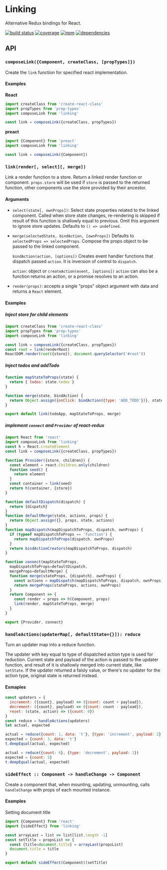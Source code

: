 # Linking

Alternative Redux bindings for React.

[![build status](https://travis-ci.org/dk00/linking.svg)](https://travis-ci.org/dk00/linking)
[![coverage](https://codecov.io/gh/dk00/linking/branch/master/graph/badge.svg)](https://codecov.io/gh/dk00/linking)
[![npm](https://img.shields.io/npm/v/linking.svg)](https://www.npmjs.com/package/linking)
[![dependencies](https://david-dm.org/dk00/linking/status.svg)](https://david-dm.org/dk00/linking)

## API

### `composeLink({Component, createClass, [propTypes]})`

Create the `link` function for specified react implementation.

#### Examples

**React**

```js
import createClass from 'create-react-class'
import propTypes from 'prop-types'
import composeLink from 'linking'

const link = composeLink({createClass, propTypes})
```

**preact**

```js
import {Component} from 'preact'
import composeLink from 'linking'

const link = composeLink({Component})
```

### `link(render[, select][, merge])`

Link a render function to a store. Return a linked render function or component.
`props.store` will be used if `store` is passed to the returned function, other components use the store provided by their ancestor.

#### Arguments

- `select(state[, ownProps])`: Select state properties related to the linked component.
  Called when store state changes, re-rendering is skipped if result of this function is shallowly equal to previous.
  Omit this argument to ignore store updates.
  Defaults to `() => undefined`.

- `merge(selectedState, bindAction, [ownProps])`
  Defaults to `selectedProps => selectedProps`.
  Compose the props object to be passed to the linked component.

  `bindAction(action, [options])`
  Creates event handler functions that dispatch passed `action`. It is inversion of control to `dispatch`.

  `action`: object or `createAction(event, [options])`
  `action` can also be a function returns an action, or a promise resolves to an action.

- `render(props)`: accepts a single "props" object argument with data and returns a `React` element.

#### Examples

##### Inject store for child elements

```js
import createClass from 'create-react-class'
import propTypes from 'prop-types'
import composeLink from 'linking'

const link = composeLink({createClass, propTypes})
const root = link(renderRoot)
ReactDOM.render(root({store}), document.querySelector('#root'))
```

##### Inject todos and addTodo

```js
function mapStateToProps(state) {
  return { todos: state.todos }
}

function merge(state, bindAction) {
  return Object.assign({onClick: bindAction({type: 'ADD_TODO'})}, state)
}

export default link(todoApp, mapStateToProps, merge)
```

##### implement `connect` and `Provider` of react-redux

```js
import React from 'react'
import composeLink from 'linking'
const h = React.createElement
const link = composeLink({createClass, propTypes})

function Provider({store, children}) {
  const element = react.Children.only(children)
  function seed() {
    return element
  }
  const container = link(seed)
  return h(container, {store})
}

function defaultDispatch(dispatch) {
  return {dispatch}
}
function defaultMerge(state, actions, props) {
  return Object.assign({}, props, state, actions)
}
function mapDispatch(mapDispatchToProps, dispatch, ownProps) {
  if (typeof mapDispatchToProps == 'function') {
    return mapDispatchToProps(dispatch, ownProps)
  }
  return bindActionCreators(mapDispatchToProps, dispatch)
}

function connect(mapStateToProps,
  mapDispatchToProps=defaultDispatch,
  mergeProps=defaultMerge) {
  function merge(stateProps, {dispatch}, ownProps) {
    const actions = mapDispatch(mapDispatchToProps, dispatch, ownProps)
    return mergeProps(stateProps, actions, ownProps)
  }
  return Component => {
    const render = props => h(Component, props)
    link(render, mapStateToProps, merge)
  }
}

export {Provider, connect}
```

### `handleActions(updaterMap[, defaultState={}]): reduce`

Turn an updater map into a reduce function.

The updater with key equal to type of dispatched action type is used for reduction.
Current state and payload of the action is passed to the updater function, and result of it is shallowly merged into current state, like `setState`.
If the updater returned a falsly value, or there's no updater for the action type, original state is returned instead.

#### Exmaples

```js
const updaters = {
  increment: ({count}, payload) => ({count: count + payload}),
  decrement: ({count}, payload) => ({count: count - payload}),
  reset: (state, action) => ({count: 0})
}
const reduce = handleActions(updaters)
let actual, expected

actual = reduce({count: 1, data: 't'}, {type: 'increment', payload: 2})
expected = {count: 3, data: 't'}
t.deepEqual(actual, expected)

actual = reduce({count: 6}, {type: 'decrement', payload: 1})
expected = {count: 5}
t.deepEqual(actual, expected)
```

### `sideEffect :: Component -> handleChange -> Component`

Create a component that, when mounting, updating, unmounting, calls `handleChange` with props of each mounted instance.

#### Examples

Setting document title

```js
import {Component} from 'react'
import {sideEffect} from 'linking'

const arrayLast = list => list[list.length -1]
const setTitle = propsList => {
  const {title=document.title} = arrayLast(propsList)
  document.title = title
}

export default sideEffect(Component)(setTitle)
```
